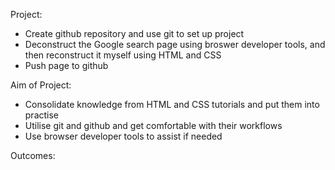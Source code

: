 Project:

- Create github repository and use git to set up project
- Deconstruct the Google search page using broswer developer tools, and then reconstruct it myself using HTML and CSS
- Push page to github

Aim of Project:

- Consolidate knowledge from HTML and CSS tutorials and put them into practise
- Utilise git and github and get comfortable with their workflows
- Use browser developer tools to assist if needed

Outcomes: